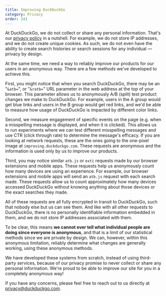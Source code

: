```yaml
---
title: Improving DuckDuckGo
category: Privacy
order: 241
---
```


<p>
    At DuckDuckGo, we do not collect or share any personal information. That's our
    <a href="https://duckduckgo.com/privacy">privacy policy</a> in a nutshell. For
    example, we do not store IP addresses, and we do not create unique cookies. As
    such, we do not even have the ability to create search histories or search
    sessions for any individual — privacy by design.
</p>

<p>
    At the same time, we need a way to reliably improve our products for our users
    in an anonymous way. There are a few methods we've developed to achieve this.
</p>

<p>
    First, you might notice that when you search DuckDuckGo, there may be an
    "<code>&amp;atb=</code>", or "<code>&amp;ratb=</code>" URL parameter in the web address at the top of your
    browser. This parameter allows us to anonymously A/B (split) test product
    changes we make to DuckDuckGo. For example, users in the A group would get
    blue links and users in the B group would get red links, and we'd be able to
    measure how usage of DuckDuckGo is impacted by different color links.
</p>

<p>
    Second, we measure engagement of specific events on the page (e.g. when a
    misspelling message is displayed, and when it is clicked). This allows us to
    run experiments where we can test different misspelling messages and use CTR
    (click through rate) to determine the message's efficacy. If you are looking
    at network requests, these are the ones going to the one-pixel image at
    <code>improving.duckduckgo.com</code>. These requests are anonymous and the
    information is used only by us to improve our products.
</p>

<p>
    Third, you may notice similar <code>atb.js</code> or
    <code>exti</code> requests made by our browser extensions and mobile apps.
    These requests help us anonymously count how many devices are using an
    experience. For example, our browser extensions and mobile apps will send an
    <code>atb.js</code> request with each search made. These requests allow us to
    count approximately how many devices accessed DuckDuckGo without knowing
    anything about those devices or the exact searches they made.
</p>

<p>
    All of these requests are all fully encrypted in transit to DuckDuckGo, such
    that nobody else but us can see them. And like with all other requests to
    DuckDuckGo, there is no personally identifiable information embedded in them,
    and we do not store IP addresses associated with them.
</p>

<p>
    To be clear, this means
    <strong>we cannot ever tell what individual people are doing since everyone is
        anonymous</strong>, and that is a limit of our statistical methods since we are private by
    design. We can, however, within this anonymous limitation, reliably determine
    what changes are generally working, using these anonymous methods.
</p>

<p>
    We have developed these systems from scratch, instead of using third-party
    services, because of our privacy promise to never collect or share any
    personal information. We're proud to be able to improve our site for you in a
    completely anonymous way!
</p>

<p>
    If you have any concerns, please feel free to reach out to us directly at
    <a href="mailto:privacy@duckduckgo.com">privacy@duckduckgo.com</a>.
</p>

